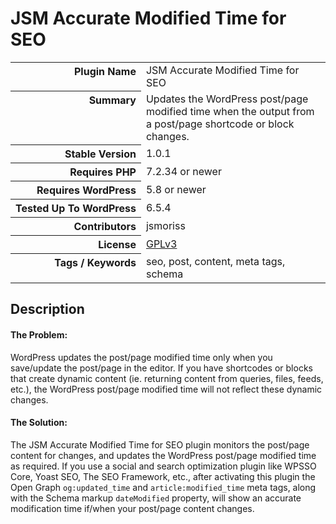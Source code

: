 <h1>JSM Accurate Modified Time for SEO</h1>

<table>
<tr><th align="right" valign="top" nowrap>Plugin Name</th><td>JSM Accurate Modified Time for SEO</td></tr>
<tr><th align="right" valign="top" nowrap>Summary</th><td>Updates the WordPress post/page modified time when the output from a post/page shortcode or block changes.</td></tr>
<tr><th align="right" valign="top" nowrap>Stable Version</th><td>1.0.1</td></tr>
<tr><th align="right" valign="top" nowrap>Requires PHP</th><td>7.2.34 or newer</td></tr>
<tr><th align="right" valign="top" nowrap>Requires WordPress</th><td>5.8 or newer</td></tr>
<tr><th align="right" valign="top" nowrap>Tested Up To WordPress</th><td>6.5.4</td></tr>
<tr><th align="right" valign="top" nowrap>Contributors</th><td>jsmoriss</td></tr>
<tr><th align="right" valign="top" nowrap>License</th><td><a href="https://www.gnu.org/licenses/gpl.txt">GPLv3</a></td></tr>
<tr><th align="right" valign="top" nowrap>Tags / Keywords</th><td>seo, post, content, meta tags, schema</td></tr>
</table>

<h2>Description</h2>

<h4>The Problem:</h4>

<p>WordPress updates the post/page modified time only when you save/update the post/page in the editor. If you have shortcodes or blocks that create dynamic content (ie. returning content from queries, files, feeds, etc.), the WordPress post/page modified time will not reflect these dynamic changes.</p>

<h4>The Solution:</h4>

<p>The JSM Accurate Modified Time for SEO plugin monitors the post/page content for changes, and updates the WordPress post/page modified time as required. If you use a social and search optimization plugin like WPSSO Core, Yoast SEO, The SEO Framework, etc., after activating this plugin the Open Graph <code>og:updated_time</code> and <code>article:modified_time</code> meta tags, along with the Schema markup <code>dateModified</code> property, will show an accurate modification time if/when your post/page content changes.</p>

